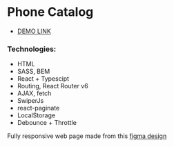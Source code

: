# Phone Catalog

- [DEMO LINK](https://matvii1.github.io/phone-catalog/)

<h3>Technologies:</h3>

 - HTML
 - SASS, BEM
 - React + Typescipt
 - Routing, React Router v6
 - AJAX, fetch
 - SwiperJs
 - react-paginate
 - LocalStorage
 - Debounce + Throttle
 

Fully responsive web page made from this [figma design](https://www.figma.com/file/uEetgWenSRxk9jgiym6Yzp/Phone-catalog-redesign?node-id=1%3A2&t=THh1jlHar9wG5vjf-0)
